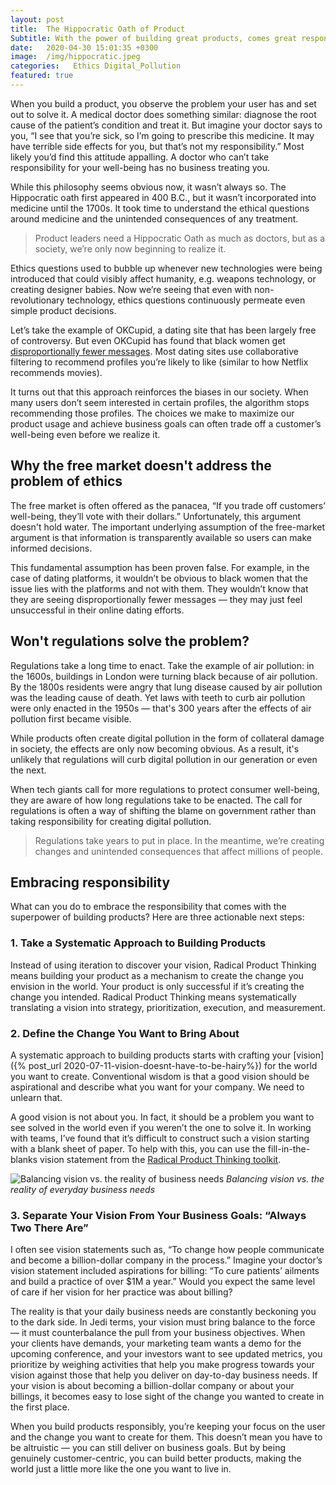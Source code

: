 ```yaml
---
layout: post
title:  The Hippocratic Oath of Product
Subtitle: With the power of building great products, comes great responsibility
date:   2020-04-30 15:01:35 +0300
image:  /img/hippocratic.jpeg
categories:   Ethics Digital_Pollution
featured: true
---
```


When you build a product, you observe the problem your user has and set out to solve it. A medical doctor does something similar: diagnose the root cause of the patient’s condition and treat it. But imagine your doctor says to you, “I see that you’re sick, so I’m going to prescribe this medicine. It may have terrible side effects for you, but that’s not my responsibility.” Most likely you’d find this attitude appalling. A doctor who can’t take responsibility for your well-being has no business treating you.

While this philosophy seems obvious now, it wasn’t always so. The Hippocratic oath first appeared in 400 B.C., but it wasn’t incorporated into medicine until the 1700s. It took time to understand the ethical questions around medicine and the unintended consequences of any treatment.

>Product leaders need a Hippocratic Oath as much as doctors, but as a society, we’re only now beginning to realize it.

Ethics questions used to bubble up whenever new technologies were being introduced that could visibly affect humanity, e.g. weapons technology, or creating designer babies. Now we’re seeing that even with non-revolutionary technology, ethics questions continuously permeate even simple product decisions.

Let’s take the example of OKCupid, a dating site that has been largely free of controversy. But even OKCupid has found that black women get [disproportionally fewer messages](https://www.wired.com/story/monster-match-dating-app/). Most dating sites use collaborative filtering to recommend profiles you’re likely to like (similar to how Netflix recommends movies).

It turns out that this approach reinforces the biases in our society. When many users don’t seem interested in certain profiles, the algorithm stops recommending those profiles. The choices we make to maximize our product usage and achieve business goals can often trade off a customer’s well-being even before we realize it.

## Why the free market doesn't address the problem of ethics
The free market is often offered as the panacea, “If you trade off customers’ well-being, they’ll vote with their dollars.” Unfortunately, this argument doesn't hold water. The important underlying assumption of the free-market argument is that information is transparently available so users can make informed decisions.

This fundamental assumption has been proven false. For example, in the case of dating platforms, it wouldn’t be obvious to black women that the issue lies with the platforms and not with them. They wouldn’t know that they are seeing disproportionally fewer messages — they may just feel unsuccessful in their online dating efforts.

## Won't regulations solve the problem?
Regulations take a long time to enact. Take the example of air pollution: in the 1600s, buildings in London were turning black because of air pollution. By the 1800s residents were angry that lung disease caused by air pollution was the leading cause of death. Yet laws with teeth to curb air pollution were only enacted in the 1950s — that's 300 years after the effects of air pollution first became visible.

While products often create digital pollution in the form of collateral damage in society, the effects are only now becoming obvious. As a result, it's unlikely that regulations will curb digital pollution in our generation or even the next.

 When tech giants call for more regulations to protect consumer well-being, they are aware of how long regulations  take to be enacted. The call for regulations is often a way of shifting the blame on government rather than taking responsibility for creating digital pollution.

>Regulations take years to put in place. In the meantime, we’re creating changes and unintended consequences that affect millions of people.

## Embracing responsibility
What can you do to embrace the responsibility that comes with the superpower of building products? Here are three actionable next steps:

### 1. **Take a Systematic Approach to Building Products**

Instead of using iteration to discover your vision, Radical Product Thinking means building your product as a mechanism to create the change you envision in the world. Your product is only successful if it’s creating the change you intended. Radical Product Thinking means systematically translating a vision into strategy, prioritization, execution, and measurement.

### 2. **Define the Change You Want to Bring About**
A systematic approach to building products starts with crafting your [vision]({% post_url 2020-07-11-vision-doesnt-have-to-be-hairy%})  for the world you want to create. Conventional wisdom is that a good vision should be aspirational and describe what you want for your company. We need to unlearn that.

A good vision is not about you. In fact, it should be a problem you want to see solved in the world even if you weren’t the one to solve it. In working with teams, I’ve found that it’s difficult to construct such a vision starting with a blank sheet of paper. To help with this, you can use the fill-in-the-blanks vision statement from the [Radical Product Thinking toolkit](https://www.radicalproduct.com/toolkit).

![Balancing vision vs. the reality of business needs]({{site.baseurl}}/img/balance.png)
*Balancing vision vs. the reality of everyday business needs*


### 3. Separate Your Vision From Your Business Goals: “Always Two There Are”
I often see vision statements such as, “To change how people communicate and become a billion-dollar company in the process.” Imagine your doctor’s vision statement included aspirations for billing: “To cure patients’ ailments and build a practice of over $1M a year.” Would you expect the same level of care if her vision for her practice was about billing?

The reality is that your daily business needs are constantly beckoning you to the dark side. In Jedi terms, your vision must bring balance to the force — it must counterbalance the pull from your business objectives. When your clients have demands, your marketing team wants a demo for the upcoming conference, and your investors want to see updated metrics, you prioritize by weighing activities that help you make progress towards your vision against those that help you deliver on day-to-day business needs. If your vision is about becoming a billion-dollar company or about your billings, it becomes easy to lose sight of the change you wanted to create in the first place.

When you build products responsibly, you’re keeping your focus on the user and the change you want to create for them. This doesn’t mean you have to be altruistic — you can still deliver on business goals. But by being genuinely customer-centric, you can build better products, making the world just a little more like the one you want to live in.

